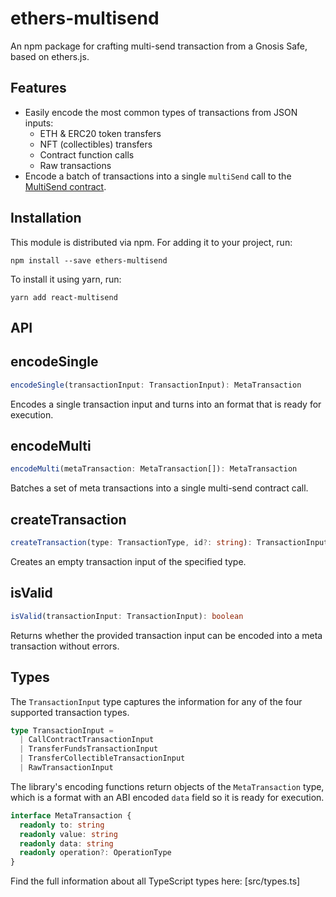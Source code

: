 # ethers-multisend

An npm package for crafting multi-send transaction from a Gnosis Safe, based on ethers.js.

## Features

- Easily encode the most common types of transactions from JSON inputs:
  - ETH & ERC20 token transfers
  - NFT (collectibles) transfers
  - Contract function calls
  - Raw transactions
- Encode a batch of transactions into a single `multiSend` call to the [MultiSend contract](https://github.com/gnosis/safe-contracts/blob/main/contracts/libraries/MultiSend.sol).

## Installation

This module is distributed via npm. For adding it to your project, run:

```
npm install --save ethers-multisend
```

To install it using yarn, run:

```
yarn add react-multisend
```

## API

## encodeSingle

```ts
encodeSingle(transactionInput: TransactionInput): MetaTransaction
```

Encodes a single transaction input and turns into an format that is ready for execution.

## encodeMulti

```ts
encodeMulti(metaTransaction: MetaTransaction[]): MetaTransaction
```

Batches a set of meta transactions into a single multi-send contract call.

## createTransaction

```ts
createTransaction(type: TransactionType, id?: string): TransactionInput
```

Creates an empty transaction input of the specified type.

## isValid

```ts
isValid(transactionInput: TransactionInput): boolean
```

Returns whether the provided transaction input can be encoded into a meta transaction without errors.

## Types

The `TransactionInput` type captures the information for any of the four supported transaction types.

```ts
type TransactionInput =
  | CallContractTransactionInput
  | TransferFundsTransactionInput
  | TransferCollectibleTransactionInput
  | RawTransactionInput
```

The library's encoding functions return objects of the `MetaTransaction` type, which is a format with an ABI encoded `data` field so it is ready for execution.

```ts
interface MetaTransaction {
  readonly to: string
  readonly value: string
  readonly data: string
  readonly operation?: OperationType
}
```

Find the full information about all TypeScript types here: [src/types.ts]
